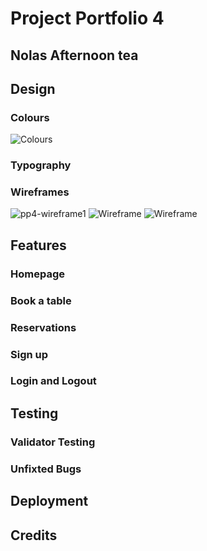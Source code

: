 # Project Portfolio 4
## Nolas Afternoon tea

## Design 
### Colours 
![Colours](<img width="698" alt="pp4-colours" src="https://github.com/JessikaKarl/pp4-restaurant2/assets/147527640/830251f7-b871-40cc-85bb-19707e167d87">
)
### Typography

### Wireframes
![pp4-wireframe1](<img width="372" alt="pp4-wireframe1" src="https://github.com/JessikaKarl/pp4-restaurant2/assets/147527640/b3dc2167-ec02-4e9b-960f-321b25d3e530">
)
![Wireframe](<img width="324" alt="pp4-wireframe2" src="https://github.com/JessikaKarl/pp4-restaurant2/assets/147527640/f1d8cc10-a9c7-42eb-bb07-c8bcfb9eb900">
)
![Wireframe](<img width="344" alt="pp4-wireframe3" src="https://github.com/JessikaKarl/pp4-restaurant2/assets/147527640/75332f6d-8dee-40c4-a926-5af63a11d8d6">
)
## Features
### Homepage 
### Book a table 
### Reservations 
### Sign up 
### Login and Logout 
## Testing 
### Validator Testing 
### Unfixted Bugs 
## Deployment 
## Credits 
